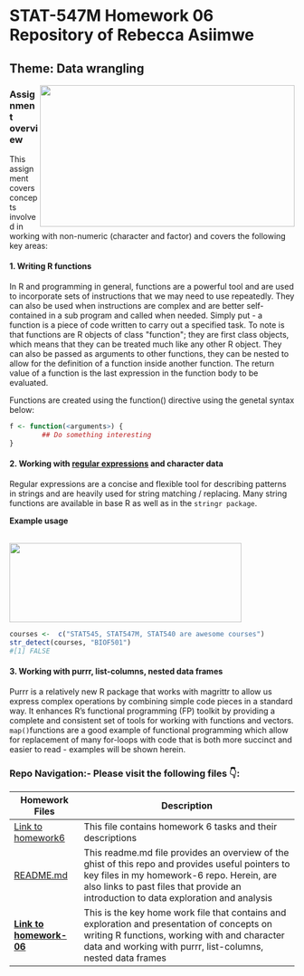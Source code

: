                 
# STAT-547M Homework 06 Repository of Rebecca Asiimwe 

## Theme: Data wrangling 
[<img align ="right" src="https://github.com/STAT545-UBC-students/hw06-rasiimwe/blob/master/plugins/Screen%20Shot%202018-11-05%20at%207.39.13%20PM.png" width="450" height="250"/>](https://github.com/STAT545-UBC-students/hw06-rasiimwe/blob/master/plugins/Screen%20Shot%202018-11-05%20at%207.39.13%20PM.png)
### Assignment overview 

This assignment covers concepts involved in working with non-numeric (character and factor) and covers the following key areas:
#### 1. Writing R functions 
In R and programming in general, functions are a powerful tool and are used to incorporate sets of instructions that we may need to use repeatedly. They can also be used when instructions are complex and are better self-contained in a sub program and called when needed. Simply put - a function is a piece of code written to carry out a specified task. To note is that functions are R objects of class "function"; they are first class objects, which means that they can be treated much like any other R object. They can also be passed as arguments to other functions, they can be nested to allow for the definition of a function inside another function. The return value of a function is the last expression in the function body to be evaluated. 

Functions are created using the function() directive using the genetal syntax below:
```r 
f <- function(<arguments>) {
        ## Do something interesting
}
```

#### 2. Working with [regular expressions](https://www.rstudio.com/wp-content/uploads/2016/09/RegExCheatsheet.pdf) and character data
Regular expressions are a concise and flexible tool for describing patterns in strings and are heavily used for string matching / replacing. Many string functions are available in base R as well as in the `stringr package`.

**Example usage** 

&nbsp;&nbsp;&nbsp;&nbsp;&nbsp;&nbsp;&nbsp;&nbsp;&nbsp;&nbsp;&nbsp;&nbsp;&nbsp;&nbsp;&nbsp;&nbsp;&nbsp;&nbsp;&nbsp;&nbsp;&nbsp;&nbsp;&nbsp;&nbsp;&nbsp;&nbsp;&nbsp;&nbsp;&nbsp;&nbsp;&nbsp;&nbsp;&nbsp;&nbsp;&nbsp;&nbsp;&nbsp;&nbsp;&nbsp;&nbsp;&nbsp;&nbsp;&nbsp;&nbsp;&nbsp;&nbsp;&nbsp;&nbsp;&nbsp;&nbsp;&nbsp;&nbsp;&nbsp;&nbsp;&nbsp;&nbsp;&nbsp;&nbsp;&nbsp;&nbsp;&nbsp;[<img align ="center" src="https://github.com/STAT545-UBC-students/hw06-rasiimwe/blob/master/plugins/Screen%20Shot%202018-11-05%20at%208.17.44%20PM.png" width="410" height="140"/>](https://www.rstudio.com/wp-content/uploads/2016/09/RegExCheatsheet.pdf)
```r
courses <-  c("STAT545, STAT547M, STAT540 are awesome courses")
str_detect(courses, "BIOF501")
#[1] FALSE
```


#### 3. Working with purrr, list-columns, nested data frames
Purrr is a relatively new R package that works with magrittr to allow us express complex operations by combining simple code  pieces in a standard way. It enhances R’s functional programming (FP) toolkit by providing a complete and consistent set of tools for working with functions and vectors. `map()`functions are a good example of functional programming which allow for replacement of many for-loops with code that is both more succinct and easier to read - examples will be shown herein. 


### Repo Navigation:- Please visit the following files :point_down::

|   **Homework Files**   | **Description** |
|----------------|------------|
|[Link to homework6](http://stat545.com/Classroom/assignments/hw06/hw06.html)|This file contains homework 6 tasks and their descriptions|
|[README.md](https://github.com/STAT545-UBC-students/hw06-rasiimwe/blob/master/README.md)|This readme.md file provides an overview of the ghist of this repo and provides useful pointers to key files in my homework-6 repo. Herein, are also links to past files that provide an introduction to data exploration and analysis |
|**[Link to homework-06](https://rasiimwe.github.io/html_render/hw06-rasiimwe.html)**|This is the key home work file that contains and exploration and presentation of concepts on writing R functions, working with and character data and working with purrr, list-columns, nested data frames|


